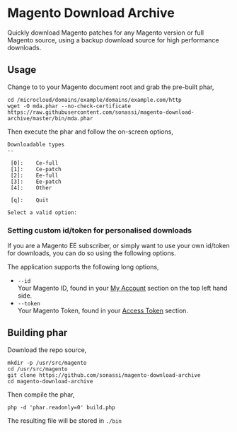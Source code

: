 # Magento Download Archive

Quickly download Magento patches for any Magento version or full Magento source, using a backup download source for high performance downloads.

## Usage

Change to to your Magento document root and grab the pre-built phar,

~~~
cd /microcloud/domains/example/domains/example.com/http
wget -O mda.phar --no-check-certificate https://raw.githubusercontent.com/sonassi/magento-download-archive/master/bin/mda.phar
~~~~

Then execute the phar and follow the on-screen options,

~~~~
Downloadable types
--

 [0]:    Ce-full
 [1]:    Ce-patch
 [2]:    Ee-full
 [3]:    Ee-patch
 [4]:    Other

 [q]:    Quit

Select a valid option:
~~~~

### Setting custom id/token for personalised downloads

If you are a Magento EE subscriber, or simply want to use your own id/token for downloads, you can do so using the following options.

The application supports the following long options,

 - `--id`  
    Your Magento ID, found in your [My Account](https://account.magento.com/customer/account/) section on the top left hand side.
 - `--token`  
    Your Magento Token, found in your [Access Token](https://account.magento.com/downloads/token/) section.

## Building phar

Download the repo source,

~~~
mkdir -p /usr/src/magento
cd /usr/src/magento
git clone https://github.com/sonassi/magento-download-archive
cd magento-download-archive
~~~

Then compile the phar,

~~~~
php -d 'phar.readonly=0' build.php
~~~~

The resulting file will be stored in `./bin`

